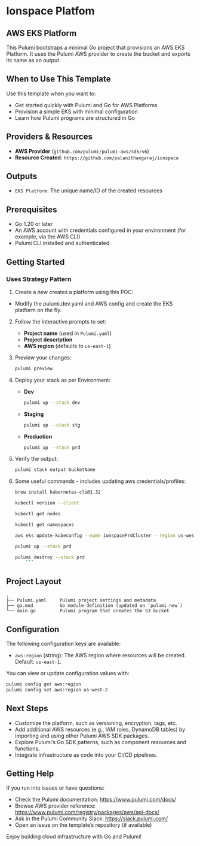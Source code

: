 # Ionspace Platfom
## AWS EKS Platform 

 This Pulumi bootstraps a minimal Go project that provisions an AWS EKS Platform.
 It uses the Pulumi AWS provider to create the bucket and exports its name as an output.

 ## When to Use This Template

 Use this template when you want to:
 - Get started quickly with Pulumi and Go for AWS Platforms
 - Provision a simple EKS with minimal configuration
 - Learn how Pulumi programs are structured in Go

 ## Providers & Resources

- **AWS Provider** (`github.com/pulumi/pulumi-aws/sdk/v6`)
- **Resource Created**: `https://github.com/palanithangaraj/ionspace`

 ## Outputs

- `EKS Platform`: The unique name/ID of the created resources

 ## Prerequisites

- Go 1.20 or later
- An AWS account with credentials configured in your environment (for example, via the AWS CLI)
- Pulumi CLI installed and authenticated

 ## Getting Started
### Uses Strategy Pattern

 1. Create a new creates a platform using this POC:
   - Modify the pulumi.dev.yaml and AWS config and create the EKS platform on the fly. 

 2. Follow the interactive prompts to set:
    - **Project name** (used in `Pulumi.yaml`)
    - **Project description**
    - **AWS region** (defaults to `us-east-1`)

 3. Preview your changes:
    ```bash
    pulumi preview
    ```

 4. Deploy your stack as per Environment:
    - **Dev**
        ```bash
        pulumi up --stack dev 
        ```
    - **Staging**
      ```bash
      pulumi up --stack stg
      ```
    - **Production**
      ```bash
      pulumi up --stack prd
      ```
 5. Verify the output:
    ```bash
    pulumi stack output bucketName
    ```
6. Some useful commands - includes updating aws credentials/profiles:
    ```bash
    brew install kubernetes-cli@1.32

    kubectl version --client

    kubectl get nodes

    kubectl get namespaces

    aws eks update-kubeconfig --name ionspacePrdCluster --region us-west-2

    pulumi up --stack prd

    pulumi destroy --stack prd
        ```
 ## Project Layout

    .
    ├── Pulumi.yaml     Pulumi project settings and metadata
    ├── go.mod          Go module definition (updated on `pulumi new`)
    └── main.go         Pulumi program that creates the S3 bucket

 ## Configuration

 The following configuration keys are available:

 - `aws:region` (string): The AWS region where resources will be created. Default: `us-east-1`.

 You can view or update configuration values with:
```bash
pulumi config get aws:region
pulumi config set aws:region us-west-2
```

 ## Next Steps

 - Customize the platform, such as versioning, encryption, tags, etc.
 - Add additional AWS resources (e.g., IAM roles, DynamoDB tables) by importing and using other Pulumi AWS SDK packages.
 - Explore Pulumi’s Go SDK patterns, such as component resources and functions.
 - Integrate infrastructure as code into your CI/CD pipelines.

 ## Getting Help

 If you run into issues or have questions:
 - Check the Pulumi documentation: https://www.pulumi.com/docs/
 - Browse AWS provider reference: https://www.pulumi.com/registry/packages/aws/api-docs/
 - Ask in the Pulumi Community Slack: https://slack.pulumi.com/
 - Open an issue on the template’s repository (if available)

 Enjoy building cloud infrastructure with Go and Pulumi!